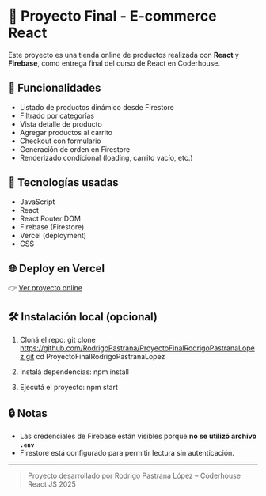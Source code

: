 # 🛒 Proyecto Final - E-commerce React

Este proyecto es una tienda online de productos realizada con **React** y **Firebase**, como entrega final del curso de React en Coderhouse.

## 🚀 Funcionalidades

- Listado de productos dinámico desde Firestore
- Filtrado por categorías
- Vista detalle de producto
- Agregar productos al carrito
- Checkout con formulario
- Generación de orden en Firestore
- Renderizado condicional (loading, carrito vacío, etc.)

## 🧱 Tecnologías usadas

- JavaScript
- React
- React Router DOM
- Firebase (Firestore)
- Vercel (deployment)
- CSS

## 🌐 Deploy en Vercel

👉 [Ver proyecto online](https://proyecto-final-rodrigo-pastrana-lop.vercel.app/)

## 🛠️ Instalación local (opcional)

1. Cloná el repo:
   git clone https://github.com/RodrigoPastrana/ProyectoFinalRodrigoPastranaLopez.git
   cd ProyectoFinalRodrigoPastranaLopez

2. Instalá dependencias:
   npm install

3. Ejecutá el proyecto:
   npm start

## 🔒 Notas

- Las credenciales de Firebase están visibles porque **no se utilizó archivo `.env`**
- Firestore está configurado para permitir lectura sin autenticación.

---

> Proyecto desarrollado por Rodrigo Pastrana López – Coderhouse React JS 2025